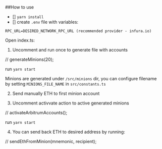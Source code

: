 ##How to use

- [] `yarn install`
- [] create `.env` file with variables:

```
RPC_URL=DESIRED_NETWORK_RPC_URL (recommended provider - infura.io)
```

Open index.ts:

  1) Uncomment and run once to generate file with accounts

  // generateMinions(20);

  run `yarn start`

  Minions are generated under `/src/minions` dir, you can configure filename by setting `MINIONS_FILE_NAME` in `src/constants.ts`

  2) Send manually ETH to first minion account

  3) Uncomment activvate action to active generated minions

  // activateArbitrumAccounts();

  run `yarn start`

  4) You can send back ETH to desired address by running:

  // sendEthFromMinion(mnemonic, recipient);

